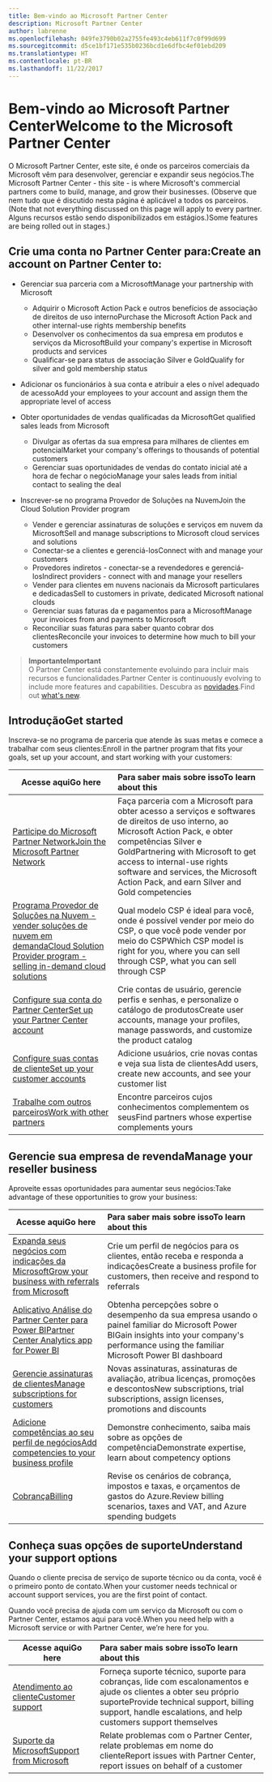 ```yaml
---
title: Bem-vindo ao Microsoft Partner Center
description: Microsoft Partner Center
author: labrenne
ms.openlocfilehash: 049fe3790b02a2755fe493c4eb611f7c0f99d699
ms.sourcegitcommit: d5ce1bf171e535b0236bcd1e6dfbc4ef01ebd209
ms.translationtype: HT
ms.contentlocale: pt-BR
ms.lasthandoff: 11/22/2017
---
```

# <a name="welcome-to-the-microsoft-partner-center"></a><span data-ttu-id="02d26-103">Bem-vindo ao Microsoft Partner Center</span><span class="sxs-lookup"><span data-stu-id="02d26-103">Welcome to the Microsoft Partner Center</span></span>

<span data-ttu-id="02d26-104">O Microsoft Partner Center, este site, é onde os parceiros comerciais da Microsoft vêm para desenvolver, gerenciar e expandir seus negócios.</span><span class="sxs-lookup"><span data-stu-id="02d26-104">The Microsoft Partner Center - this site - is where Microsoft's commercial partners come to build, manage, and grow their businesses.</span></span> <span data-ttu-id="02d26-105">(Observe que nem tudo que é discutido nesta página é aplicável a todos os parceiros.</span><span class="sxs-lookup"><span data-stu-id="02d26-105">(Note that not everything discussed on this page will apply to every partner.</span></span> <span data-ttu-id="02d26-106">Alguns recursos estão sendo disponibilizados em estágios.)</span><span class="sxs-lookup"><span data-stu-id="02d26-106">Some features are being rolled out in stages.)</span></span>

## <a name="create-an-account-on-partner-center-to"></a><span data-ttu-id="02d26-107">Crie uma conta no Partner Center para:</span><span class="sxs-lookup"><span data-stu-id="02d26-107">Create an account on Partner Center to:</span></span>

-   <span data-ttu-id="02d26-108">Gerenciar sua parceria com a Microsoft</span><span class="sxs-lookup"><span data-stu-id="02d26-108">Manage your partnership with Microsoft</span></span>
    -   <span data-ttu-id="02d26-109">Adquirir o Microsoft Action Pack e outros benefícios de associação de direitos de uso interno</span><span class="sxs-lookup"><span data-stu-id="02d26-109">Purchase the Microsoft Action Pack and other internal-use rights membership benefits</span></span> 
    -   <span data-ttu-id="02d26-110">Desenvolver os conhecimentos da sua empresa em produtos e serviços da Microsoft</span><span class="sxs-lookup"><span data-stu-id="02d26-110">Build your company's expertise in Microsoft products and services</span></span>
    -   <span data-ttu-id="02d26-111">Qualificar-se para status de associação Silver e Gold</span><span class="sxs-lookup"><span data-stu-id="02d26-111">Qualify for silver and gold membership status</span></span>

-   <span data-ttu-id="02d26-112">Adicionar os funcionários à sua conta e atribuir a eles o nível adequado de acesso</span><span class="sxs-lookup"><span data-stu-id="02d26-112">Add your employees to your account and assign them the appropriate level of access</span></span>

-   <span data-ttu-id="02d26-113">Obter oportunidades de vendas qualificadas da Microsoft</span><span class="sxs-lookup"><span data-stu-id="02d26-113">Get qualified sales leads from Microsoft</span></span> 
    -   <span data-ttu-id="02d26-114">Divulgar as ofertas da sua empresa para milhares de clientes em potencial</span><span class="sxs-lookup"><span data-stu-id="02d26-114">Market your company's offerings to thousands of potential customers</span></span>
    -   <span data-ttu-id="02d26-115">Gerenciar suas oportunidades de vendas do contato inicial até a hora de fechar o negócio</span><span class="sxs-lookup"><span data-stu-id="02d26-115">Manage your sales leads from initial contact to sealing the deal</span></span> 

-   <span data-ttu-id="02d26-116">Inscrever-se no programa Provedor de Soluções na Nuvem</span><span class="sxs-lookup"><span data-stu-id="02d26-116">Join the Cloud Solution Provider program</span></span>
    -   <span data-ttu-id="02d26-117">Vender e gerenciar assinaturas de soluções e serviços em nuvem da Microsoft</span><span class="sxs-lookup"><span data-stu-id="02d26-117">Sell and manage subscriptions to Microsoft cloud services and solutions</span></span>       
    -   <span data-ttu-id="02d26-118">Conectar-se a clientes e gerenciá-los</span><span class="sxs-lookup"><span data-stu-id="02d26-118">Connect with and manage your customers</span></span>
    -   <span data-ttu-id="02d26-119">Provedores indiretos - conectar-se a revendedores e gerenciá-los</span><span class="sxs-lookup"><span data-stu-id="02d26-119">Indirect providers - connect with and manage your resellers</span></span>    
    -   <span data-ttu-id="02d26-120">Vender para clientes em nuvens nacionais da Microsoft particulares e dedicadas</span><span class="sxs-lookup"><span data-stu-id="02d26-120">Sell to customers in private, dedicated Microsoft national clouds</span></span> 
    -   <span data-ttu-id="02d26-121">Gerenciar suas faturas da e pagamentos para a Microsoft</span><span class="sxs-lookup"><span data-stu-id="02d26-121">Manage your invoices from and payments to Microsoft</span></span>
    -   <span data-ttu-id="02d26-122">Reconciliar suas faturas para saber quanto cobrar dos clientes</span><span class="sxs-lookup"><span data-stu-id="02d26-122">Reconcile your invoices to determine how much to bill your customers</span></span>
   

>**<span data-ttu-id="02d26-123">Importante</span><span class="sxs-lookup"><span data-stu-id="02d26-123">Important</span></span>**<br>
<span data-ttu-id="02d26-124">O Partner Center está constantemente evoluindo para incluir mais recursos e funcionalidades.</span><span class="sxs-lookup"><span data-stu-id="02d26-124">Partner Center is continuously evolving to include more features and capabilities.</span></span> <span data-ttu-id="02d26-125">Descubra as [novidades](whats-new-in-pc.md).</span><span class="sxs-lookup"><span data-stu-id="02d26-125">Find out [what's new](whats-new-in-pc.md).</span></span>


## <a name="get-started"></a><span data-ttu-id="02d26-126">Introdução</span><span class="sxs-lookup"><span data-stu-id="02d26-126">Get started</span></span>

<span data-ttu-id="02d26-127">Inscreva-se no programa de parceria que atende às suas metas e comece a trabalhar com seus clientes:</span><span class="sxs-lookup"><span data-stu-id="02d26-127">Enroll in the partner program that fits your goals, set up your account, and start working with your customers:</span></span>

| **<span data-ttu-id="02d26-128">Acesse aqui</span><span class="sxs-lookup"><span data-stu-id="02d26-128">Go here</span></span>**  | **<span data-ttu-id="02d26-129">Para saber mais sobre isso</span><span class="sxs-lookup"><span data-stu-id="02d26-129">To learn about this</span></span>**  |
|------------|:-------------|
|[<span data-ttu-id="02d26-130">Participe do Microsoft Partner Network</span><span class="sxs-lookup"><span data-stu-id="02d26-130">Join the Microsoft Partner Network</span></span>](mpn-overview.md)|<span data-ttu-id="02d26-131">Faça parceria com a Microsoft para obter acesso a serviços e softwares de direitos de uso interno, ao Microsoft Action Pack, e obter competências Silver e Gold</span><span class="sxs-lookup"><span data-stu-id="02d26-131">Partnering with Microsoft to get access to internal-use rights software and services, the Microsoft Action Pack, and earn Silver and Gold competencies</span></span> |
|[<span data-ttu-id="02d26-132">Programa Provedor de Soluções na Nuvem - vender soluções de nuvem em demanda</span><span class="sxs-lookup"><span data-stu-id="02d26-132">Cloud Solution Provider program - selling in-demand cloud solutions</span></span>](csp-overview.md) | <span data-ttu-id="02d26-133">Qual modelo CSP é ideal para você, onde é possível vender por meio do CSP, o que você pode vender por meio do CSP</span><span class="sxs-lookup"><span data-stu-id="02d26-133">Which CSP model is right for you, where you can sell through CSP, what you can sell through CSP</span></span> |
|[<span data-ttu-id="02d26-134">Configure sua conta do Partner Center</span><span class="sxs-lookup"><span data-stu-id="02d26-134">Set up your Partner Center account</span></span>](partner-center-account-setup.md)|<span data-ttu-id="02d26-135">Crie contas de usuário, gerencie perfis e senhas, e personalize o catálogo de produtos</span><span class="sxs-lookup"><span data-stu-id="02d26-135">Create user accounts, manage your profiles, manage passwords, and customize the product catalog</span></span> |
|[<span data-ttu-id="02d26-136">Configure suas contas de cliente</span><span class="sxs-lookup"><span data-stu-id="02d26-136">Set up your customer accounts</span></span>](customer-accounts.md)|<span data-ttu-id="02d26-137">Adicione usuários, crie novas contas e veja sua lista de clientes</span><span class="sxs-lookup"><span data-stu-id="02d26-137">Add users, create new accounts, and see your customer list</span></span> |
|[<span data-ttu-id="02d26-138">Trabalhe com outros parceiros</span><span class="sxs-lookup"><span data-stu-id="02d26-138">Work with other partners</span></span>](work-with-other-partners.md)|<span data-ttu-id="02d26-139">Encontre parceiros cujos conhecimentos complementem os seus</span><span class="sxs-lookup"><span data-stu-id="02d26-139">Find partners whose expertise complements yours</span></span> |

## <a name="manage-your-reseller-business"></a><span data-ttu-id="02d26-140">Gerencie sua empresa de revenda</span><span class="sxs-lookup"><span data-stu-id="02d26-140">Manage your reseller business</span></span>

<span data-ttu-id="02d26-141">Aproveite essas oportunidades para aumentar seus negócios:</span><span class="sxs-lookup"><span data-stu-id="02d26-141">Take advantage of these opportunities to grow your business:</span></span>

| **<span data-ttu-id="02d26-142">Acesse aqui</span><span class="sxs-lookup"><span data-stu-id="02d26-142">Go here</span></span>**  |**<span data-ttu-id="02d26-143">Para saber mais sobre isso</span><span class="sxs-lookup"><span data-stu-id="02d26-143">To learn about this</span></span>**   |
|------------|:-------------|
|[<span data-ttu-id="02d26-144">Expanda seus negócios com indicações da Microsoft</span><span class="sxs-lookup"><span data-stu-id="02d26-144">Grow your business with referrals from Microsoft</span></span>](referrals.md)|<span data-ttu-id="02d26-145">Crie um perfil de negócios para os clientes, então receba e responda a indicações</span><span class="sxs-lookup"><span data-stu-id="02d26-145">Create a business profile for customers, then receive and respond to referrals</span></span>|
|[<span data-ttu-id="02d26-146">Aplicativo Análise do Partner Center para Power BI</span><span class="sxs-lookup"><span data-stu-id="02d26-146">Partner Center Analytics app for Power BI</span></span>](power-bi-app-for-direct-partners.md)| <span data-ttu-id="02d26-147">Obtenha percepções sobre o desempenho da sua empresa usando o painel familiar do Microsoft Power BI</span><span class="sxs-lookup"><span data-stu-id="02d26-147">Gain insights into your company's performance using the familiar Microsoft Power BI dashboard</span></span>|
|[<span data-ttu-id="02d26-148">Gerencie assinaturas de clientes</span><span class="sxs-lookup"><span data-stu-id="02d26-148">Manage subscriptions for customers</span></span>](customer-subscriptions.md)|<span data-ttu-id="02d26-149">Novas assinaturas, assinaturas de avaliação, atribua licenças, promoções e descontos</span><span class="sxs-lookup"><span data-stu-id="02d26-149">New subscriptions, trial subscriptions, assign licenses, promotions and discounts</span></span>|
|[<span data-ttu-id="02d26-150">Adicione competências ao seu perfil de negócios</span><span class="sxs-lookup"><span data-stu-id="02d26-150">Add competencies to your business profile</span></span>](learn-about-competencies.md)|<span data-ttu-id="02d26-151">Demonstre conhecimento, saiba mais sobre as opções de competência</span><span class="sxs-lookup"><span data-stu-id="02d26-151">Demonstrate expertise, learn about competency options</span></span>|
|[<span data-ttu-id="02d26-152">Cobrança</span><span class="sxs-lookup"><span data-stu-id="02d26-152">Billing</span></span>](billing.md)|<span data-ttu-id="02d26-153">Revise os cenários de cobrança, impostos e taxas, e orçamentos de gastos do Azure.</span><span class="sxs-lookup"><span data-stu-id="02d26-153">Review billing scenarios, taxes and VAT, and Azure spending budgets</span></span> |

## <a name="understand-your-support-options"></a><span data-ttu-id="02d26-154">Conheça suas opções de suporte</span><span class="sxs-lookup"><span data-stu-id="02d26-154">Understand your support options</span></span>

<span data-ttu-id="02d26-155">Quando o cliente precisa de serviço de suporte técnico ou da conta, você é o primeiro ponto de contato.</span><span class="sxs-lookup"><span data-stu-id="02d26-155">When your customer needs technical or account support services, you are the first point of contact.</span></span>

<span data-ttu-id="02d26-156">Quando você precisa de ajuda com um serviço da Microsoft ou com o Partner Center, estamos aqui para você.</span><span class="sxs-lookup"><span data-stu-id="02d26-156">When you need help with a Microsoft service or with Partner Center, we’re here for you.</span></span> 

| **<span data-ttu-id="02d26-157">Acesse aqui</span><span class="sxs-lookup"><span data-stu-id="02d26-157">Go here</span></span>**  | **<span data-ttu-id="02d26-158">Para saber mais sobre isso</span><span class="sxs-lookup"><span data-stu-id="02d26-158">To learn about this</span></span>**  |
|------------|:-------------|
|[<span data-ttu-id="02d26-159">Atendimento ao cliente</span><span class="sxs-lookup"><span data-stu-id="02d26-159">Customer support</span></span>](customer-support.md)|<span data-ttu-id="02d26-160">Forneça suporte técnico, suporte para cobranças, lide com escalonamentos e ajude os clientes a obter seu próprio suporte</span><span class="sxs-lookup"><span data-stu-id="02d26-160">Provide technical support, billing support, handle escalations, and help customers support themselves</span></span>|
|[<span data-ttu-id="02d26-161">Suporte da Microsoft</span><span class="sxs-lookup"><span data-stu-id="02d26-161">Support from Microsoft</span></span>](support-from-microsoft.md)|<span data-ttu-id="02d26-162">Relate problemas com o Partner Center, relate problemas em nome do cliente</span><span class="sxs-lookup"><span data-stu-id="02d26-162">Report issues with Partner Center, report issues on behalf of a customer</span></span>|
